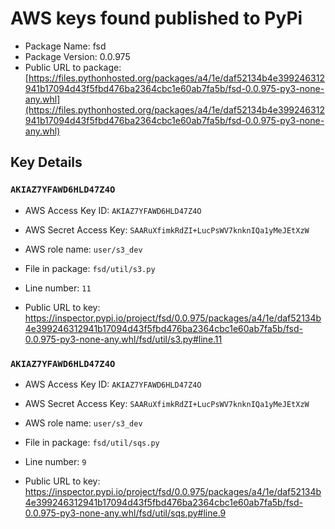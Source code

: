 # AWS keys found published to PyPi

* Package Name: fsd
* Package Version: 0.0.975
* Public URL to package: [https://files.pythonhosted.org/packages/a4/1e/daf52134b4e399246312941b17094d43f5fbd476ba2364cbc1e60ab7fa5b/fsd-0.0.975-py3-none-any.whl](https://files.pythonhosted.org/packages/a4/1e/daf52134b4e399246312941b17094d43f5fbd476ba2364cbc1e60ab7fa5b/fsd-0.0.975-py3-none-any.whl)

## Key Details

### `AKIAZ7YFAWD6HLD47Z4O`

* AWS Access Key ID: `AKIAZ7YFAWD6HLD47Z4O`
* AWS Secret Access Key: `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` 
* AWS role name: `user/s3_dev`
* File in package: `fsd/util/s3.py`
* Line number: `11`

* Public URL to key: https://inspector.pypi.io/project/fsd/0.0.975/packages/a4/1e/daf52134b4e399246312941b17094d43f5fbd476ba2364cbc1e60ab7fa5b/fsd-0.0.975-py3-none-any.whl/fsd/util/s3.py#line.11



### `AKIAZ7YFAWD6HLD47Z4O`

* AWS Access Key ID: `AKIAZ7YFAWD6HLD47Z4O`
* AWS Secret Access Key: `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` 
* AWS role name: `user/s3_dev`
* File in package: `fsd/util/sqs.py`
* Line number: `9`

* Public URL to key: https://inspector.pypi.io/project/fsd/0.0.975/packages/a4/1e/daf52134b4e399246312941b17094d43f5fbd476ba2364cbc1e60ab7fa5b/fsd-0.0.975-py3-none-any.whl/fsd/util/sqs.py#line.9


